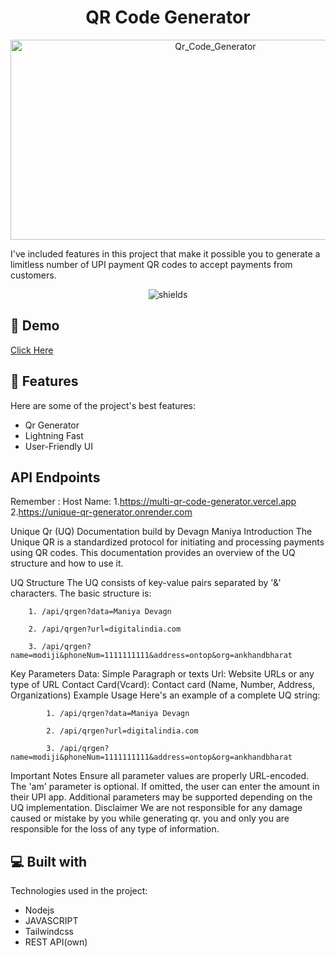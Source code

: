 <h1 align="center" id="title">QR Code Generator</h1>

<p align="center"><img src="https://socialify.git.ci/devagn611/Qr_Code_Generator/image?font=KoHo&language=1&name=1&owner=1&pattern=Circuit%20Board&stargazers=1&theme=Auto" alt="Qr_Code_Generator" width="640" height="320" /></p>

<p id="description">I've included features in this project that make it possible you to generate a limitless number of UPI payment QR codes to accept payments from customers.</p>

<p align="center"><img src="https://img.shields.io/badge/license-GPL-blue" alt="shields"></p>

<h2>🚀 Demo</h2>

[Click Here](https://unique-qr-generator.onrender.com)

<!-- <h2>Project Screenshots:</h2>

</br><p>Home Page</p>
<img src="https://drive.google.com/uc?export=view&amp;id=1FoYh_maJhcA0JrbStfuppaLPdDDOIQvx" alt="project-screenshot" width="600" height="400/">

</br><p>UPI ID BASED </p>
<img src="https://drive.google.com/uc?export=view&amp;id=10mc-6jiFmTYLl1N2vDDdczER3_FWcMN6" alt="project-screenshot" width="700" height="400/">

</br><p>A/C NO and IFSC Code Based</p>
<img src="https://drive.google.com/uc?export=view&amp;id=1LBrGH7rKnbjfYZJkr1GYQjUwL3GCIGFI" alt="project-screenshot" width="700" height="400/">

  
   -->
   
<h2>🧐 Features</h2>

Here are some of the project's best features:

*   Qr Generator
*   Lightning Fast
*   User-Friendly UI


<h2>API Endpoints </h2>

Remember :
Host Name: 
1.https://multi-qr-code-generator.vercel.app </br>
2.https://unique-qr-generator.onrender.com



Unique Qr (UQ) Documentation
build by Devagn Maniya
Introduction
The Unique QR is a standardized protocol for initiating and processing payments using QR codes. This documentation provides an overview of the UQ structure and how to use it.

UQ Structure
The UQ consists of key-value pairs separated by '&' characters. The basic structure is:

        1. /api/qrgen?data=Maniya Devagn

        2. /api/qrgen?url=digitalindia.com

        3. /api/qrgen?name=modiji&phoneNum=1111111111&address=ontop&org=ankhandbharat
          
        
Key Parameters
Data: Simple Paragraph or texts
Url: Website URLs or any type of URL
Contact Card(Vcard): Contact card (Name, Number, Address, Organizations)
Example Usage
Here's an example of a complete UQ string:

            1. /api/qrgen?data=Maniya Devagn

            2. /api/qrgen?url=digitalindia.com

            3. /api/qrgen?name=modiji&phoneNum=1111111111&address=ontop&org=ankhandbharat
        
Important Notes
Ensure all parameter values are properly URL-encoded.
The 'am' parameter is optional. If omitted, the user can enter the amount in their UPI app.
Additional parameters may be supported depending on the UQ implementation.
Disclaimer
We are not responsible for any damage caused or mistake by you while generating qr.
you and only you are responsible for the loss of any type of information.


  
  
<h2>💻 Built with</h2>

Technologies used in the project:

*   Nodejs 
*   JAVASCRIPT
*   Tailwindcss
*   REST API(own)





